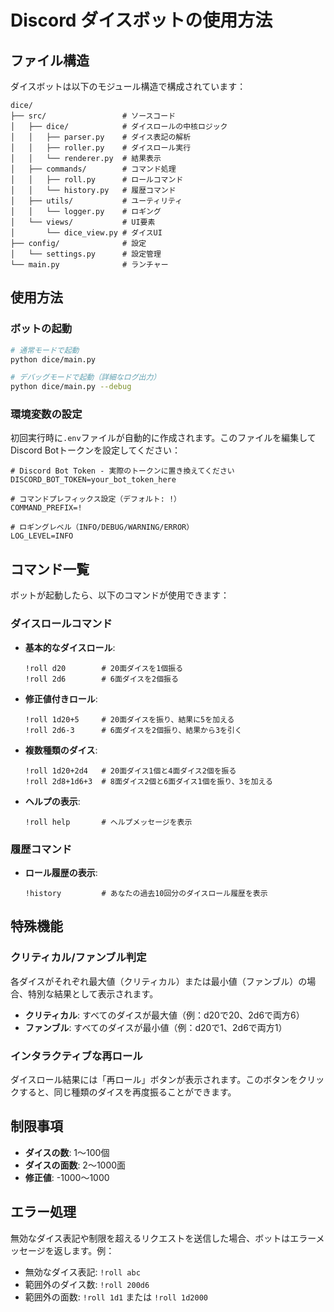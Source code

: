 # Discord ダイスボットの使用方法

## ファイル構造

ダイスボットは以下のモジュール構造で構成されています：

```
dice/
├── src/                 # ソースコード
│   ├── dice/            # ダイスロールの中核ロジック
│   │   ├── parser.py    # ダイス表記の解析
│   │   ├── roller.py    # ダイスロール実行
│   │   └── renderer.py  # 結果表示
│   ├── commands/        # コマンド処理
│   │   ├── roll.py      # ロールコマンド
│   │   └── history.py   # 履歴コマンド
│   ├── utils/           # ユーティリティ
│   │   └── logger.py    # ロギング
│   └── views/           # UI要素
│       └── dice_view.py # ダイスUI
├── config/              # 設定
│   └── settings.py      # 設定管理
└── main.py              # ランチャー
```

## 使用方法

### ボットの起動

```bash
# 通常モードで起動
python dice/main.py

# デバッグモードで起動（詳細なログ出力）
python dice/main.py --debug
```

### 環境変数の設定

初回実行時に`.env`ファイルが自動的に作成されます。このファイルを編集してDiscord Botトークンを設定してください：

```
# Discord Bot Token - 実際のトークンに置き換えてください
DISCORD_BOT_TOKEN=your_bot_token_here

# コマンドプレフィックス設定（デフォルト: !）
COMMAND_PREFIX=!

# ロギングレベル（INFO/DEBUG/WARNING/ERROR）
LOG_LEVEL=INFO
```

## コマンド一覧

ボットが起動したら、以下のコマンドが使用できます：

### ダイスロールコマンド

- **基本的なダイスロール**:
  ```
  !roll d20        # 20面ダイスを1個振る
  !roll 2d6        # 6面ダイスを2個振る
  ```

- **修正値付きロール**:
  ```
  !roll 1d20+5     # 20面ダイスを振り、結果に5を加える
  !roll 2d6-3      # 6面ダイスを2個振り、結果から3を引く
  ```

- **複数種類のダイス**:
  ```
  !roll 1d20+2d4   # 20面ダイス1個と4面ダイス2個を振る
  !roll 2d8+1d6+3  # 8面ダイス2個と6面ダイス1個を振り、3を加える
  ```

- **ヘルプの表示**:
  ```
  !roll help       # ヘルプメッセージを表示
  ```

### 履歴コマンド

- **ロール履歴の表示**:
  ```
  !history         # あなたの過去10回分のダイスロール履歴を表示
  ```

## 特殊機能

### クリティカル/ファンブル判定

各ダイスがそれぞれ最大値（クリティカル）または最小値（ファンブル）の場合、特別な結果として表示されます。

- **クリティカル**: すべてのダイスが最大値（例：d20で20、2d6で両方6）
- **ファンブル**: すべてのダイスが最小値（例：d20で1、2d6で両方1）

### インタラクティブな再ロール

ダイスロール結果には「再ロール」ボタンが表示されます。このボタンをクリックすると、同じ種類のダイスを再度振ることができます。

## 制限事項

- **ダイスの数**: 1〜100個
- **ダイスの面数**: 2〜1000面
- **修正値**: -1000〜1000

## エラー処理

無効なダイス表記や制限を超えるリクエストを送信した場合、ボットはエラーメッセージを返します。例：

- 無効なダイス表記: `!roll abc`
- 範囲外のダイス数: `!roll 200d6`
- 範囲外の面数: `!roll 1d1` または `!roll 1d2000` 